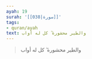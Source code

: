 ```yaml
---
ayah: 19
surah: '[[038|سورة]]'
tags:
- quran/ayah
text: والطير محشورة ۖ كل له أواب
---
```

> والطير محشورة ۖ كل له أواب
